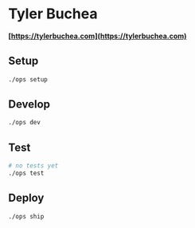 # Tyler Buchea

**[https://tylerbuchea.com](https://tylerbuchea.com)**

## Setup

```bash
./ops setup
```

## Develop

```bash
./ops dev
```

## Test

```bash
# no tests yet
./ops test
```

## Deploy

```bash
./ops ship
```
